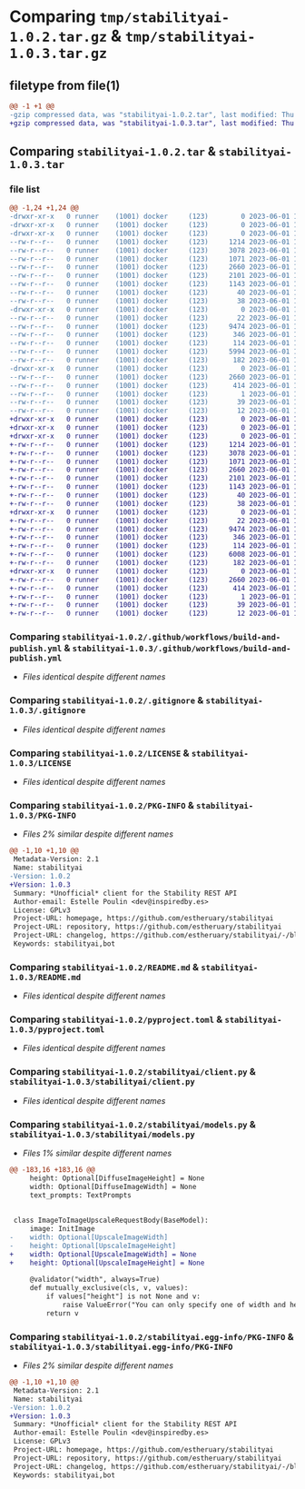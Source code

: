 # Comparing `tmp/stabilityai-1.0.2.tar.gz` & `tmp/stabilityai-1.0.3.tar.gz`

## filetype from file(1)

```diff
@@ -1 +1 @@
-gzip compressed data, was "stabilityai-1.0.2.tar", last modified: Thu Jun  1 14:32:04 2023, max compression
+gzip compressed data, was "stabilityai-1.0.3.tar", last modified: Thu Jun  1 14:38:49 2023, max compression
```

## Comparing `stabilityai-1.0.2.tar` & `stabilityai-1.0.3.tar`

### file list

```diff
@@ -1,24 +1,24 @@
-drwxr-xr-x   0 runner    (1001) docker     (123)        0 2023-06-01 14:32:04.107526 stabilityai-1.0.2/
-drwxr-xr-x   0 runner    (1001) docker     (123)        0 2023-06-01 14:32:04.103526 stabilityai-1.0.2/.github/
-drwxr-xr-x   0 runner    (1001) docker     (123)        0 2023-06-01 14:32:04.103526 stabilityai-1.0.2/.github/workflows/
--rw-r--r--   0 runner    (1001) docker     (123)     1214 2023-06-01 14:31:47.000000 stabilityai-1.0.2/.github/workflows/build-and-publish.yml
--rw-r--r--   0 runner    (1001) docker     (123)     3078 2023-06-01 14:31:47.000000 stabilityai-1.0.2/.gitignore
--rw-r--r--   0 runner    (1001) docker     (123)     1071 2023-06-01 14:31:47.000000 stabilityai-1.0.2/LICENSE
--rw-r--r--   0 runner    (1001) docker     (123)     2660 2023-06-01 14:32:04.107526 stabilityai-1.0.2/PKG-INFO
--rw-r--r--   0 runner    (1001) docker     (123)     2101 2023-06-01 14:31:47.000000 stabilityai-1.0.2/README.md
--rw-r--r--   0 runner    (1001) docker     (123)     1143 2023-06-01 14:31:47.000000 stabilityai-1.0.2/pyproject.toml
--rw-r--r--   0 runner    (1001) docker     (123)       40 2023-06-01 14:31:47.000000 stabilityai-1.0.2/requirements.txt
--rw-r--r--   0 runner    (1001) docker     (123)       38 2023-06-01 14:32:04.107526 stabilityai-1.0.2/setup.cfg
-drwxr-xr-x   0 runner    (1001) docker     (123)        0 2023-06-01 14:32:04.107526 stabilityai-1.0.2/stabilityai/
--rw-r--r--   0 runner    (1001) docker     (123)       22 2023-06-01 14:31:47.000000 stabilityai-1.0.2/stabilityai/__init__.py
--rw-r--r--   0 runner    (1001) docker     (123)     9474 2023-06-01 14:31:47.000000 stabilityai-1.0.2/stabilityai/client.py
--rw-r--r--   0 runner    (1001) docker     (123)      346 2023-06-01 14:31:47.000000 stabilityai-1.0.2/stabilityai/constants.py
--rw-r--r--   0 runner    (1001) docker     (123)      114 2023-06-01 14:31:47.000000 stabilityai-1.0.2/stabilityai/exceptions.py
--rw-r--r--   0 runner    (1001) docker     (123)     5994 2023-06-01 14:31:47.000000 stabilityai-1.0.2/stabilityai/models.py
--rw-r--r--   0 runner    (1001) docker     (123)      182 2023-06-01 14:31:47.000000 stabilityai-1.0.2/stabilityai/utils.py
-drwxr-xr-x   0 runner    (1001) docker     (123)        0 2023-06-01 14:32:04.107526 stabilityai-1.0.2/stabilityai.egg-info/
--rw-r--r--   0 runner    (1001) docker     (123)     2660 2023-06-01 14:32:04.000000 stabilityai-1.0.2/stabilityai.egg-info/PKG-INFO
--rw-r--r--   0 runner    (1001) docker     (123)      414 2023-06-01 14:32:04.000000 stabilityai-1.0.2/stabilityai.egg-info/SOURCES.txt
--rw-r--r--   0 runner    (1001) docker     (123)        1 2023-06-01 14:32:04.000000 stabilityai-1.0.2/stabilityai.egg-info/dependency_links.txt
--rw-r--r--   0 runner    (1001) docker     (123)       39 2023-06-01 14:32:04.000000 stabilityai-1.0.2/stabilityai.egg-info/requires.txt
--rw-r--r--   0 runner    (1001) docker     (123)       12 2023-06-01 14:32:04.000000 stabilityai-1.0.2/stabilityai.egg-info/top_level.txt
+drwxr-xr-x   0 runner    (1001) docker     (123)        0 2023-06-01 14:38:49.757239 stabilityai-1.0.3/
+drwxr-xr-x   0 runner    (1001) docker     (123)        0 2023-06-01 14:38:49.749239 stabilityai-1.0.3/.github/
+drwxr-xr-x   0 runner    (1001) docker     (123)        0 2023-06-01 14:38:49.753239 stabilityai-1.0.3/.github/workflows/
+-rw-r--r--   0 runner    (1001) docker     (123)     1214 2023-06-01 14:38:36.000000 stabilityai-1.0.3/.github/workflows/build-and-publish.yml
+-rw-r--r--   0 runner    (1001) docker     (123)     3078 2023-06-01 14:38:36.000000 stabilityai-1.0.3/.gitignore
+-rw-r--r--   0 runner    (1001) docker     (123)     1071 2023-06-01 14:38:36.000000 stabilityai-1.0.3/LICENSE
+-rw-r--r--   0 runner    (1001) docker     (123)     2660 2023-06-01 14:38:49.757239 stabilityai-1.0.3/PKG-INFO
+-rw-r--r--   0 runner    (1001) docker     (123)     2101 2023-06-01 14:38:36.000000 stabilityai-1.0.3/README.md
+-rw-r--r--   0 runner    (1001) docker     (123)     1143 2023-06-01 14:38:36.000000 stabilityai-1.0.3/pyproject.toml
+-rw-r--r--   0 runner    (1001) docker     (123)       40 2023-06-01 14:38:36.000000 stabilityai-1.0.3/requirements.txt
+-rw-r--r--   0 runner    (1001) docker     (123)       38 2023-06-01 14:38:49.757239 stabilityai-1.0.3/setup.cfg
+drwxr-xr-x   0 runner    (1001) docker     (123)        0 2023-06-01 14:38:49.753239 stabilityai-1.0.3/stabilityai/
+-rw-r--r--   0 runner    (1001) docker     (123)       22 2023-06-01 14:38:36.000000 stabilityai-1.0.3/stabilityai/__init__.py
+-rw-r--r--   0 runner    (1001) docker     (123)     9474 2023-06-01 14:38:36.000000 stabilityai-1.0.3/stabilityai/client.py
+-rw-r--r--   0 runner    (1001) docker     (123)      346 2023-06-01 14:38:36.000000 stabilityai-1.0.3/stabilityai/constants.py
+-rw-r--r--   0 runner    (1001) docker     (123)      114 2023-06-01 14:38:36.000000 stabilityai-1.0.3/stabilityai/exceptions.py
+-rw-r--r--   0 runner    (1001) docker     (123)     6008 2023-06-01 14:38:36.000000 stabilityai-1.0.3/stabilityai/models.py
+-rw-r--r--   0 runner    (1001) docker     (123)      182 2023-06-01 14:38:36.000000 stabilityai-1.0.3/stabilityai/utils.py
+drwxr-xr-x   0 runner    (1001) docker     (123)        0 2023-06-01 14:38:49.757239 stabilityai-1.0.3/stabilityai.egg-info/
+-rw-r--r--   0 runner    (1001) docker     (123)     2660 2023-06-01 14:38:49.000000 stabilityai-1.0.3/stabilityai.egg-info/PKG-INFO
+-rw-r--r--   0 runner    (1001) docker     (123)      414 2023-06-01 14:38:49.000000 stabilityai-1.0.3/stabilityai.egg-info/SOURCES.txt
+-rw-r--r--   0 runner    (1001) docker     (123)        1 2023-06-01 14:38:49.000000 stabilityai-1.0.3/stabilityai.egg-info/dependency_links.txt
+-rw-r--r--   0 runner    (1001) docker     (123)       39 2023-06-01 14:38:49.000000 stabilityai-1.0.3/stabilityai.egg-info/requires.txt
+-rw-r--r--   0 runner    (1001) docker     (123)       12 2023-06-01 14:38:49.000000 stabilityai-1.0.3/stabilityai.egg-info/top_level.txt
```

### Comparing `stabilityai-1.0.2/.github/workflows/build-and-publish.yml` & `stabilityai-1.0.3/.github/workflows/build-and-publish.yml`

 * *Files identical despite different names*

### Comparing `stabilityai-1.0.2/.gitignore` & `stabilityai-1.0.3/.gitignore`

 * *Files identical despite different names*

### Comparing `stabilityai-1.0.2/LICENSE` & `stabilityai-1.0.3/LICENSE`

 * *Files identical despite different names*

### Comparing `stabilityai-1.0.2/PKG-INFO` & `stabilityai-1.0.3/PKG-INFO`

 * *Files 2% similar despite different names*

```diff
@@ -1,10 +1,10 @@
 Metadata-Version: 2.1
 Name: stabilityai
-Version: 1.0.2
+Version: 1.0.3
 Summary: *Unofficial* client for the Stability REST API
 Author-email: Estelle Poulin <dev@inspiredby.es>
 License: GPLv3
 Project-URL: homepage, https://github.com/estheruary/stabilityai
 Project-URL: repository, https://github.com/estheruary/stabilityai
 Project-URL: changelog, https://github.com/estheruary/stabilityai/-/blob/main/CHANGELOG.md
 Keywords: stabilityai,bot
```

### Comparing `stabilityai-1.0.2/README.md` & `stabilityai-1.0.3/README.md`

 * *Files identical despite different names*

### Comparing `stabilityai-1.0.2/pyproject.toml` & `stabilityai-1.0.3/pyproject.toml`

 * *Files identical despite different names*

### Comparing `stabilityai-1.0.2/stabilityai/client.py` & `stabilityai-1.0.3/stabilityai/client.py`

 * *Files identical despite different names*

### Comparing `stabilityai-1.0.2/stabilityai/models.py` & `stabilityai-1.0.3/stabilityai/models.py`

 * *Files 1% similar despite different names*

```diff
@@ -183,16 +183,16 @@
     height: Optional[DiffuseImageHeight] = None
     width: Optional[DiffuseImageWidth] = None
     text_prompts: TextPrompts
 
 
 class ImageToImageUpscaleRequestBody(BaseModel):
     image: InitImage
-    width: Optional[UpscaleImageWidth]
-    height: Optional[UpscaleImageHeight]
+    width: Optional[UpscaleImageWidth] = None
+    height: Optional[UpscaleImageHeight] = None
 
     @validator("width", always=True)
     def mutually_exclusive(cls, v, values):
         if values["height"] is not None and v:
             raise ValueError("You can only specify one of width and height.")
         return v
```

### Comparing `stabilityai-1.0.2/stabilityai.egg-info/PKG-INFO` & `stabilityai-1.0.3/stabilityai.egg-info/PKG-INFO`

 * *Files 2% similar despite different names*

```diff
@@ -1,10 +1,10 @@
 Metadata-Version: 2.1
 Name: stabilityai
-Version: 1.0.2
+Version: 1.0.3
 Summary: *Unofficial* client for the Stability REST API
 Author-email: Estelle Poulin <dev@inspiredby.es>
 License: GPLv3
 Project-URL: homepage, https://github.com/estheruary/stabilityai
 Project-URL: repository, https://github.com/estheruary/stabilityai
 Project-URL: changelog, https://github.com/estheruary/stabilityai/-/blob/main/CHANGELOG.md
 Keywords: stabilityai,bot
```

